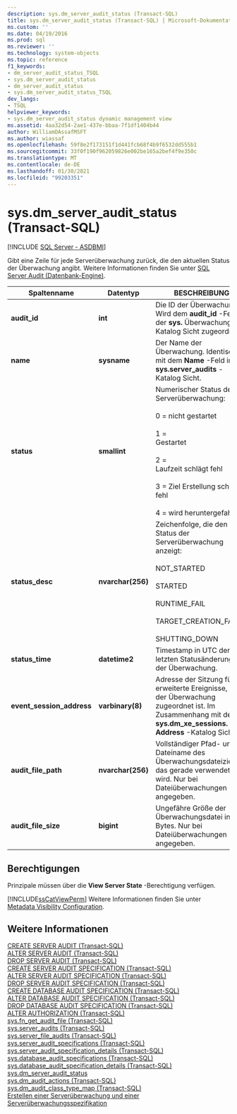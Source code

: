```yaml
---
description: sys.dm_server_audit_status (Transact-SQL)
title: sys.dm_server_audit_status (Transact-SQL) | Microsoft-Dokumentation
ms.custom: ''
ms.date: 04/19/2016
ms.prod: sql
ms.reviewer: ''
ms.technology: system-objects
ms.topic: reference
f1_keywords:
- dm_server_audit_status_TSQL
- sys.dm_server_audit_status
- dm_server_audit_status
- sys.dm_server_audit_status_TSQL
dev_langs:
- TSQL
helpviewer_keywords:
- sys.dm_server_audit_status dynamic management view
ms.assetid: 4aa32d54-2ae1-437e-bbaa-7f1df1404b44
author: WilliamDAssafMSFT
ms.author: wiassaf
ms.openlocfilehash: 59f8e2f173151f1d441fcb68f4b9f6532dd555b1
ms.sourcegitcommit: 33f0f190f962059826e002be165a2bef4f9e350c
ms.translationtype: MT
ms.contentlocale: de-DE
ms.lasthandoff: 01/30/2021
ms.locfileid: "99203351"
---
```

# <a name="sysdm_server_audit_status-transact-sql"></a>sys.dm_server_audit_status (Transact-SQL)
[!INCLUDE [SQL Server - ASDBMI](../../includes/applies-to-version/sql-asdbmi.md)]

  Gibt eine Zeile für jede Serverüberwachung zurück, die den aktuellen Status der Überwachung angibt. Weitere Informationen finden Sie unter [SQL Server Audit &#40;Datenbank-Engine&#41;](../../relational-databases/security/auditing/sql-server-audit-database-engine.md).  
  
|Spaltenname|Datentyp|BESCHREIBUNG|  
|-----------------|---------------|-----------------|  
|**audit_id**|**int**|Die ID der Überwachung. Wird dem **audit_id** -Feld in der **sys.** Überwachungen-Katalog Sicht zugeordnet.|  
|**name**|**sysname**|Der Name der Überwachung. Identisch mit dem **Name** -Feld in der **sys.server_audits** -Katalog Sicht.|  
|**status**|**smallint**|Numerischer Status der Serverüberwachung:<br /><br /> 0 = nicht gestartet<br /><br /> 1 =<br />        Gestartet<br /><br /> 2 =<br />      Laufzeit schlägt fehl<br /><br /> 3 = Ziel Erstellung schlägt fehl<br /><br /> 4 = wird heruntergefahren|  
|**status_desc**|**nvarchar(256)**|Zeichenfolge, die den Status der Serverüberwachung anzeigt:<br /><br /> NOT_STARTED<br /><br /> STARTED<br /><br /> RUNTIME_FAIL<br /><br /> TARGET_CREATION_FAILED<br /><br /> SHUTTING_DOWN|  
|**status_time**|**datetime2**|Timestamp in UTC der letzten Statusänderung in der Überwachung.|  
|**event_session_address**|**varbinary(8)**|Adresse der Sitzung für erweiterte Ereignisse, die der Überwachung zugeordnet ist. Im Zusammenhang mit der **sys.dm_xe_sessions. Address** -Katalog Sicht.|  
|**audit_file_path**|**nvarchar(256)**|Vollständiger Pfad- und Dateiname des Überwachungsdateiziels, das gerade verwendet wird. Nur bei Dateiüberwachungen angegeben.|  
|**audit_file_size**|**bigint**|Ungefähre Größe der Überwachungsdatei in Bytes. Nur bei Dateiüberwachungen angegeben.|  
  
## <a name="permissions"></a>Berechtigungen  
 Prinzipale müssen über die **View Server State** -Berechtigung verfügen.  
  
 [!INCLUDE[ssCatViewPerm](../../includes/sscatviewperm-md.md)] Weitere Informationen finden Sie unter [Metadata Visibility Configuration](../../relational-databases/security/metadata-visibility-configuration.md).  
  
## <a name="see-also"></a>Weitere Informationen  
 [CREATE SERVER AUDIT &#40;Transact-SQL&#41;](../../t-sql/statements/create-server-audit-transact-sql.md)   
 [ALTER SERVER AUDIT &#40;Transact-SQL&#41;](../../t-sql/statements/alter-server-audit-transact-sql.md)   
 [DROP SERVER AUDIT &#40;Transact-SQL&#41;](../../t-sql/statements/drop-server-audit-transact-sql.md)   
 [CREATE SERVER AUDIT SPECIFICATION &#40;Transact-SQL&#41;](../../t-sql/statements/create-server-audit-specification-transact-sql.md)   
 [ALTER SERVER AUDIT SPECIFICATION &#40;Transact-SQL&#41;](../../t-sql/statements/alter-server-audit-specification-transact-sql.md)   
 [DROP SERVER AUDIT SPECIFICATION &#40;Transact-SQL&#41;](../../t-sql/statements/drop-server-audit-specification-transact-sql.md)   
 [CREATE DATABASE AUDIT SPECIFICATION &#40;Transact-SQL&#41;](../../t-sql/statements/create-database-audit-specification-transact-sql.md)   
 [ALTER DATABASE AUDIT SPECIFICATION &#40;Transact-SQL&#41;](../../t-sql/statements/alter-database-audit-specification-transact-sql.md)   
 [DROP DATABASE AUDIT SPECIFICATION &#40;Transact-SQL&#41;](../../t-sql/statements/drop-database-audit-specification-transact-sql.md)   
 [ALTER AUTHORIZATION &#40;Transact-SQL&#41;](../../t-sql/statements/alter-authorization-transact-sql.md)   
 [sys.fn_get_audit_file &#40;Transact-SQL&#41;](../../relational-databases/system-functions/sys-fn-get-audit-file-transact-sql.md)   
 [sys.server_audits &#40;Transact-SQL&#41;](../../relational-databases/system-catalog-views/sys-server-audits-transact-sql.md)   
 [sys.server_file_audits &#40;Transact-SQL&#41;](../../relational-databases/system-catalog-views/sys-server-file-audits-transact-sql.md)   
 [sys.server_audit_specifications &#40;Transact-SQL&#41;](../../relational-databases/system-catalog-views/sys-server-audit-specifications-transact-sql.md)   
 [sys.server_audit_specification_details &#40;Transact-SQL&#41;](../../relational-databases/system-catalog-views/sys-server-audit-specification-details-transact-sql.md)   
 [sys.database_audit_specifications &#40;Transact-SQL&#41;](../../relational-databases/system-catalog-views/sys-database-audit-specifications-transact-sql.md)   
 [sys.database_audit_specification_details &#40;Transact-SQL&#41;](../../relational-databases/system-catalog-views/sys-database-audit-specification-details-transact-sql.md)   
 [sys.dm_server_audit_status](../../relational-databases/system-dynamic-management-views/sys-dm-server-audit-status-transact-sql.md)   
 [sys.dm_audit_actions &#40;Transact-SQL&#41;](../../relational-databases/system-dynamic-management-views/sys-dm-audit-actions-transact-sql.md)   
 [sys.dm_audit_class_type_map &#40;Transact-SQL&#41;](../../relational-databases/system-dynamic-management-views/sys-dm-audit-class-type-map-transact-sql.md)   
 [Erstellen einer Serverüberwachung und einer Serverüberwachungsspezifikation](../../relational-databases/security/auditing/create-a-server-audit-and-server-audit-specification.md)  
  
  

